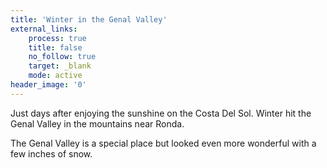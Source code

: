 ```yaml
---
title: 'Winter in the Genal Valley'
external_links:
    process: true
    title: false
    no_follow: true
    target: _blank
    mode: active
header_image: '0'
---
```


Just days after enjoying the sunshine on the Costa Del Sol. 
Winter hit the Genal Valley in the mountains near Ronda.

The Genal Valley is a special place but looked even more wonderful with a few inches of snow.



